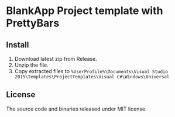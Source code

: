 BlankApp Project template with PrettyBars
====

Install
----
1. Download latest zip from Release.
2. Unzip the file.
3. Copy extracted files to `%UserProfile%\Documents\Visual Studio 2015\Templates\ProjectTemplates\Visual C#\Windows\Universal`

License
----
The source code and binaries released under MIT license.